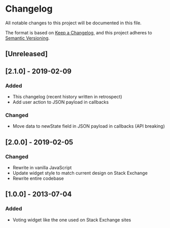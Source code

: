 # Changelog

All notable changes to this project will be documented in this file.

The format is based on [Keep a Changelog](https://keepachangelog.com/en/1.0.0/),
and this project adheres to [Semantic Versioning](https://semver.org/spec/v2.0.0.html).

## [Unreleased]

## [2.1.0] - 2019-02-09

### Added

- This changelog (recent history written in retrospect)
- Add user action to JSON payload in callbacks

### Changed

- Move data to newState field in JSON payload in callbacks (API breaking)

## [2.0.0] - 2019-02-05

### Changed

- Rewrite in vanilla JavaScript
- Update widget style to match current design on Stack Exchange
- Rewrite entire codebase

## [1.0.0] - 2013-07-04

### Added

- Voting widget like the one used on Stack Exchange sites
